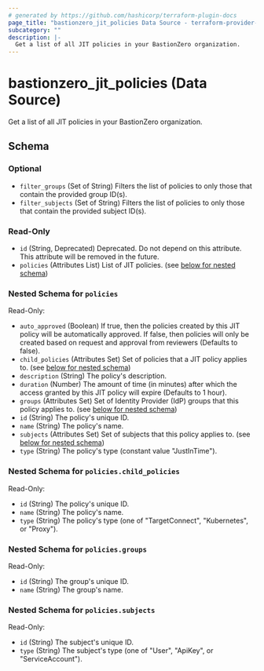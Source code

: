 ```yaml
---
# generated by https://github.com/hashicorp/terraform-plugin-docs
page_title: "bastionzero_jit_policies Data Source - terraform-provider-bastionzero"
subcategory: ""
description: |-
  Get a list of all JIT policies in your BastionZero organization.
---
```


# bastionzero_jit_policies (Data Source)

Get a list of all JIT policies in your BastionZero organization.



<!-- schema generated by tfplugindocs -->
## Schema

### Optional

- `filter_groups` (Set of String) Filters the list of policies to only those that contain the provided group ID(s).
- `filter_subjects` (Set of String) Filters the list of policies to only those that contain the provided subject ID(s).

### Read-Only

- `id` (String, Deprecated) Deprecated. Do not depend on this attribute. This attribute will be removed in the future.
- `policies` (Attributes List) List of JIT policies. (see [below for nested schema](#nestedatt--policies))

<a id="nestedatt--policies"></a>
### Nested Schema for `policies`

Read-Only:

- `auto_approved` (Boolean) If true, then the policies created by this JIT policy will be automatically approved. If false, then policies will only be created based on request and approval from reviewers (Defaults to false).
- `child_policies` (Attributes Set) Set of policies that a JIT policy applies to. (see [below for nested schema](#nestedatt--policies--child_policies))
- `description` (String) The policy's description.
- `duration` (Number) The amount of time (in minutes) after which the access granted by this JIT policy will expire (Defaults to 1 hour).
- `groups` (Attributes Set) Set of Identity Provider (IdP) groups that this policy applies to. (see [below for nested schema](#nestedatt--policies--groups))
- `id` (String) The policy's unique ID.
- `name` (String) The policy's name.
- `subjects` (Attributes Set) Set of subjects that this policy applies to. (see [below for nested schema](#nestedatt--policies--subjects))
- `type` (String) The policy's type (constant value "JustInTime").

<a id="nestedatt--policies--child_policies"></a>
### Nested Schema for `policies.child_policies`

Read-Only:

- `id` (String) The policy's unique ID.
- `name` (String) The policy's name.
- `type` (String) The policy's type (one of "TargetConnect", "Kubernetes", or "Proxy").


<a id="nestedatt--policies--groups"></a>
### Nested Schema for `policies.groups`

Read-Only:

- `id` (String) The group's unique ID.
- `name` (String) The group's name.


<a id="nestedatt--policies--subjects"></a>
### Nested Schema for `policies.subjects`

Read-Only:

- `id` (String) The subject's unique ID.
- `type` (String) The subject's type (one of "User", "ApiKey", or "ServiceAccount").


